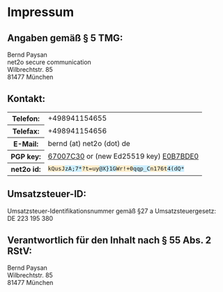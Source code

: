 Impressum
=========

Angaben gemäß § 5 TMG:
----------------------

Bernd Paysan<br/>
net2o secure communication<br/>
Wilbrechtstr. 85<br/>
81477 München

Kontakt:
--------

<table><tr>
<th>Telefon:</th>
<td>+498941154655</td></tr>
<tr><th>Telefax:</th>
<td>+498941154656</td></tr>
<tr><th>E-Mail:</th>
<td>bernd (at) net2o (dot) de</td>
<tr><th>PGP key:</th>
<td><a href="//net2o.de/bernd@net2o.de.gpg.asc">67007C30</a> or (new Ed25519 key) <a href=//net20.de/bernd@net2o.de.asc">E0B7BDE0</a></td</tr>
<tr><th>net2o id:</th>
<td><tt><span style="background-color: #fec">kQusJ</span><span style="background-color: #cef">zA;7*</span><span style="background-color: #fec">?t=uy</span><span style="background-color: #cef">@X}1G</span><span style="background-color: #fec">Wr!+0</span><span style="background-color: #cef">qqp_C</span><span style="background-color: #fec">n176t</span><span style="background-color: #cef">4(dQ*</span></tt></td>
</tr></table>

Umsatzsteuer-ID:
----------------

Umsatzsteuer-Identifikationsnummer gemäß §27 a Umsatzsteuergesetz:<br/>
DE 223 195 380

Verantwortlich für den Inhalt nach § 55 Abs. 2 RStV:
----------------------------------------------------

Bernd Paysan<br/>
Wilbrechtstr. 85<br/>
81477 München
